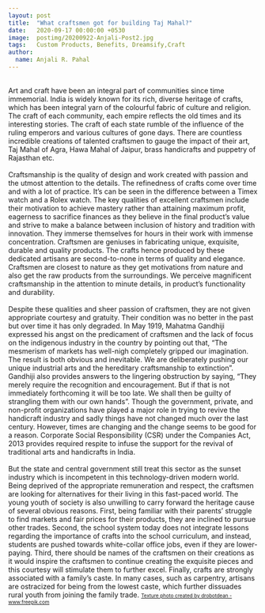 ```yaml
---
layout: post
title:  "What craftsmen got for building Taj Mahal?"
date:   2020-09-17 00:00:00 +0530
image:  postimg/20200922-Anjali-Post2.jpg
tags:   Custom Products, Benefits, Dreamsify,Craft
author:
  name: Anjali R. Pahal
---
```



<br/>
Art and craft have been an integral part of communities since time immemorial. India is widely known for its rich, diverse heritage of crafts, which has been integral yarn of the colourful fabric of culture and religion. The craft of each community, each empire reflects the old times and its interesting stories. The craft of each state rumble of the influence of the ruling emperors and various cultures of gone days. There are countless incredible creations of talented craftsmen to gauge the impact of their art, Taj Mahal of Agra, Hawa Mahal of Jaipur, brass handicrafts and puppetry of Rajasthan etc. 
<br/><br/>
Craftsmanship is the quality of design and work created with passion and the utmost attention to the details. The refinedness of crafts come over time and with a lot of practice. It’s can be seen in the difference between a Timex watch and a Rolex watch. The key qualities of excellent craftsmen include their motivation to achieve mastery rather than attaining maximum profit, eagerness to sacrifice finances as they believe in the final product’s value and strive to make a balance between inclusion of history and tradition with innovation. They immerse themselves for hours in their work with immense concentration. Craftsmen are geniuses in fabricating unique, exquisite, durable and quality products. The crafts hence produced by these dedicated artisans are second-to-none in terms of quality and elegance. Craftsmen are closest to nature as they get motivations from nature and also get the raw products from the surroundings. We perceive magnificent craftsmanship in the attention to minute details, in product’s functionality and durability.
<br/><br/>
Despite these qualities and sheer passion of craftsmen, they are not given appropriate courtesy and gratuity. Their condition was no better in the past but over time it has only degraded. In May 1919, Mahatma Gandhiji expressed his angst on the predicament of craftsmen and the lack of focus on the indigenous industry in the country by pointing out that, “The mesmerism of markets has well-nigh completely gripped our imagination. The result is both obvious and inevitable. We are deliberately pushing our unique industrial arts and the hereditary craftsmanship to extinction”. Gandhiji also provides answers to the lingering obstruction by saying, “They merely require the recognition and encouragement. But if that is not immediately forthcoming it will be too late. We shall then be guilty of strangling them with our own hands”. Though the government, private, and non-profit organizations have played a major role in trying to revive the handicraft industry and sadly things have not changed much over the last century. However, times are changing and the change seems to be good for a reason. Corporate Social Responsibility (CSR) under the Companies Act, 2013 provides required respite to infuse the support for the revival of traditional arts and handicrafts in India.
<br/><br/>
But the state and central government still treat this sector as the sunset industry which is incompetent in this technology-driven modern world. Being deprived of the appropriate remuneration and respect, the craftsmen are looking for alternatives for their living in this fast-paced world. The young youth of society is also unwilling to carry forward the heritage cause of several obvious reasons. First, being familiar with their parents’ struggle to find markets and fair prices for their products, they are inclined to pursue other trades. Second, the school system today does not integrate lessons regarding the importance of crafts into the school curriculum, and instead, students are pushed towards white-collar office jobs, even if they are lower-paying. Third, there should be names of the craftsmen on their creations as it would inspire the craftsmen to continue creating the exquisite pieces and this courtesy will stimulate them to further excel. Finally, crafts are strongly associated with a family’s caste. In many cases, such as carpentry, artisans are ostracized for being from the lowest caste, which further dissuades rural youth from joining the family trade.

<font size="0.5">
<a href='https://www.freepik.com/photos/texture'>Texture photo created by drobotdean - www.freepik.com</a>
</font>